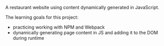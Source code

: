 A restaurant website using content dynamically generated in JavaScript.

The learning goals for this project:  
* practicing working with NPM and Webpack
* dynamically generating page content in JS and adding it to the DOM during runtime